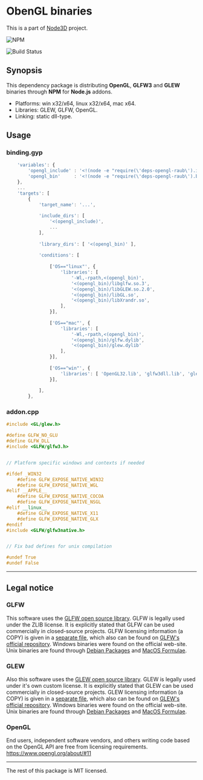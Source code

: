 # ObenGL binaries

This is a part of [Node3D](https://github.com/node-3d) project.

![NPM](https://nodei.co/npm/deps-opengl-raub.png?compact=true)

![Build Status](https://api.travis-ci.org/node-3d/deps-opengl-raub.svg?branch=master)


## Synopsis

This dependency package is distributing **OpenGL**, **GLFW3** and **GLEW**
binaries through **NPM** for **Node.js** addons.

* Platforms: win x32/x64, linux x32/x64, mac x64.
* Libraries: GLEW, GLFW, OpenGL.
* Linking: static dll-type.


## Usage

### binding.gyp

```javascript
	'variables': {
		'opengl_include' : '<!(node -e "require(\'deps-opengl-raub\').include()")',
		'opengl_bin'     : '<!(node -e "require(\'deps-opengl-raub\').bin()")',
	},
	...
	'targets': [
		{
			'target_name': '...',
			
			'include_dirs': [
				'<(opengl_include)',
				...
			],
			
			'library_dirs': [ '<(opengl_bin)' ],
			
			'conditions': [
				
				['OS=="linux"', {
					'libraries': [
						'-Wl,-rpath,<(opengl_bin)',
						'<(opengl_bin)/libglfw.so.3',
						'<(opengl_bin)/libGLEW.so.2.0',
						'<(opengl_bin)/libGL.so',
						'<(opengl_bin)/libXrandr.so',
					],
				}],
				
				['OS=="mac"', {
					'libraries': [
						'-Wl,-rpath,<(opengl_bin)',
						'<(opengl_bin)/glfw.dylib',
						'<(opengl_bin)/glew.dylib'
					],
				}],
				
				['OS=="win"', {
					'libraries': [ 'OpenGL32.lib', 'glfw3dll.lib', 'glew32.lib' ],
				}],
				
			],
		},
```


### addon.cpp

```cpp
#include <GL/glew.h>

#define GLFW_NO_GLU
#define GLFW_DLL
#include <GLFW/glfw3.h>


// Platform specific windows and contexts if needed

#ifdef _WIN32
	#define GLFW_EXPOSE_NATIVE_WIN32
	#define GLFW_EXPOSE_NATIVE_WGL
#elif __APPLE__
	#define GLFW_EXPOSE_NATIVE_COCOA
	#define GLFW_EXPOSE_NATIVE_NSGL
#elif __linux__
	#define GLFW_EXPOSE_NATIVE_X11
	#define GLFW_EXPOSE_NATIVE_GLX
#endif
#include <GLFW/glfw3native.h>


// Fix bad defines for unix compilation

#undef True
#undef False
```


---

## Legal notice

### GLFW

This software uses the [GLFW open source library](http://www.glfw.org/index.html).
GLFW is legally used under the ZLIB license.
It is explicitly stated that GLFW can be used commercially in closed-source projects.
GLFW licensing information (a COPY) is given in a [separate file](/GLFW_ZLIB),
which also can be found on
[GLFW's official repository](https://github.com/glfw/glfw/blob/master/LICENSE.md).
Windows binaries were found on the official web-site.
Unix binaries are found through
[Debian Packages](https://packages.debian.org/stretch/libglew-dev)
and [MacOS Formulae](http://formulae.brew.sh/formula/glfw).


### GLEW

Also this software uses the [GLEW open source library](http://glew.sourceforge.net/).
GLEW is legally used under it's own custom license.
It is explicitly stated that GLEW can be used commercially in closed-source projects.
GLEW licensing information (a COPY) is given in a [separate file](/GLEW_LICENSE),
which also can be found on
[GLEW's official repository](https://raw.githubusercontent.com/nigels-com/glew/master/LICENSE.txt).
Windows binaries were found on the official web-site.
Unix binaries are found through
[Debian Packages](https://packages.debian.org/stretch/libglew-dev)
and [MacOS Formulae](http://formulae.brew.sh/formula/glew).


### OpenGL

End users, independent software vendors, and others writing code based on the OpenGL API
are free from licensing requirements. https://www.opengl.org/about/#11


---

The rest of this package is MIT licensed.
